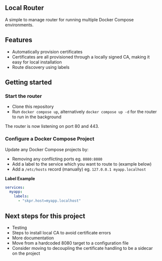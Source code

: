 Local Router
------------

A simple to manage router for running multiple Docker Compose environments.

## Features

* Automatically provision certificates
* Certificates are all provisioned through a locally signed CA, making it easy for local installation
* Route discovery using labels

## Getting started

### Start the router

* Clone this repository
* Run `docker compose up`, alternatively `docker compose up -d` for the router to run in the background

The router is now listening on port 80 and 443.

### Configure a Docker Compose Project

Update any Docker Compose projects by:

* Removing any conflicting ports eg. `8080:8080`
* Add a label to the service which you want to route to (example below)
* Add a `/etc/hosts` record (manually) eg. `127.0.0.1 myapp.localhost` 

**Label Example**

```yaml
services:
  myapp:
    labels:
      - "skpr.host=myapp.localhost"
```

## Next steps for this project

* Testing
* Steps to install local CA to avoid certificate errors
* More documentation
* Move from a hardcoded 8080 target to a configuration file 
* Consider moving to decoupling the certificate handling to be a sidecar on the project

